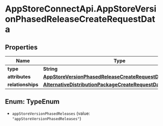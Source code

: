 # AppStoreConnectApi.AppStoreVersionPhasedReleaseCreateRequestData

## Properties

Name | Type | Description | Notes
------------ | ------------- | ------------- | -------------
**type** | **String** |  | 
**attributes** | [**AppStoreVersionPhasedReleaseCreateRequestDataAttributes**](AppStoreVersionPhasedReleaseCreateRequestDataAttributes.md) |  | [optional] 
**relationships** | [**AlternativeDistributionPackageCreateRequestDataRelationships**](AlternativeDistributionPackageCreateRequestDataRelationships.md) |  | 



## Enum: TypeEnum


* `appStoreVersionPhasedReleases` (value: `"appStoreVersionPhasedReleases"`)




